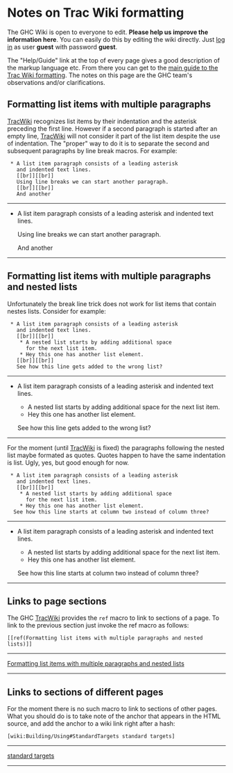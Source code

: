 # Notes on Trac Wiki formatting


The GHC Wiki is open to everyone to edit.  **Please help us improve the information here**.  You can easily do this by editing the wiki directly.   Just 
[log in](/trac/ghc/trac/ghc/login) as user **guest** with password **guest**.  


The "Help/Guide" link at the top of  every page gives a good description of the markup language etc.  From there you can get to the [main guide to the Trac Wiki formatting](wiki-formatting).  The notes on this page are the GHC team's observations and/or clarifications.

## Formatting list items with multiple paragraphs

[TracWiki](trac-wiki) recognizes list items by their indentation and the asterisk preceding the first line. However if a second paragraph is started after an empty line, [TracWiki](trac-wiki) will not consider it part of the list item despite the use of indentation. The "proper" way to do it is to separate the second and subsequent paragraphs by line break macros. For example:

```wiki
 * A list item paragraph consists of a leading asterisk
   and indented text lines.
   [[br]][[br]]
   Using line breaks we can start another paragraph.
   [[br]][[br]]
   And another
```

---

- A list item paragraph consists of a leading asterisk
  and indented text lines.

  Using line breaks we can start another paragraph.

  And another

---

## Formatting list items with multiple paragraphs and nested lists


Unfortunately the break line trick does not work for list items that contain nestes lists. Consider for example:

```wiki
 * A list item paragraph consists of a leading asterisk
   and indented text lines.
   [[br]][[br]]
    * A nested list starts by adding additional space
      for the next list item.
    * Hey this one has another list element.
   [[br]][[br]]
   See how this line gets added to the wrong list?
```

---

- A list item paragraph consists of a leading asterisk
  and indented text lines.

  - A nested list starts by adding additional space
    for the next list item.
  - Hey this one has another list element.


  See how this line gets added to the wrong list?

---


For the moment (until [TracWiki](trac-wiki) is fixed) the paragraphs following the nested list maybe formated as quotes.
Quotes happen to have the same indentation is list. Ugly, yes, but good enough for now.

```wiki
 * A list item paragraph consists of a leading asterisk
   and indented text lines.
   [[br]][[br]]
    * A nested list starts by adding additional space
      for the next list item.
    * Hey this one has another list element.
  See how this line starts at column two instead of column three?
```

---

- A list item paragraph consists of a leading asterisk
  and indented text lines.

  - A nested list starts by adding additional space
    for the next list item.
  - Hey this one has another list element.

  See how this line starts at column two instead of column three?

---

## Links to page sections


The GHC [TracWiki](trac-wiki) provides the `ref` macro to link to sections of a page.
To link to the previous section just invoke the ref macro as follows:

```wiki
[[ref(Formatting list items with multiple paragraphs and nested lists)]]
```

---

[Formatting list items with multiple paragraphs and nested lists](#Formattinglistitemswithmultipleparagraphsandnestedlists)

---

## Links to sections of different pages


For the moment there is no such macro to link to sections of other pages.
What you should do is to take note of the anchor that appears in the HTML source,
and add the anchor to a wiki link right after a hash:

```wiki
[wiki:Building/Using#StandardTargets standard targets]
```

---

[standard targets](building/using#standard-targets)

---